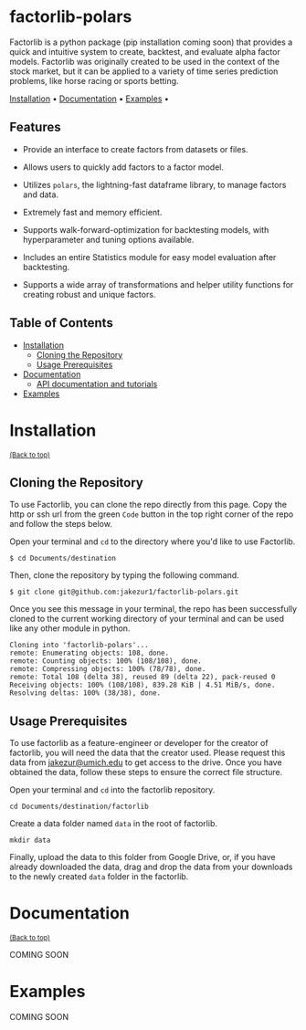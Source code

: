 # factorlib-polars
Factorlib is a python package (pip installation coming soon) that provides a quick and intuitive system to create, 
backtest, and evaluate alpha factor models. Factorlib was originally created to be used in the context of the stock
market, but it can be applied to a variety of time series prediction problems, like horse racing or sports betting.

[Installation](#installation) •
[Documentation](#documentation) •
[Examples](#examples) •

## Features

- Provide an interface to create factors from datasets or files.

- Allows users to quickly add factors to a factor model.

- Utilizes `polars`, the lightning-fast dataframe library, to manage factors and data.

- Extremely fast and memory efficient.

- Supports walk-forward-optimization for backtesting models, with hyperparameter and tuning options available.

- Includes an entire Statistics module for easy model evaluation after backtesting.

- Supports a wide array of transformations and helper utility functions for creating robust and unique factors.

## Table of Contents

- [Installation](#installation)
  - [Cloning the Repository](#cloning-the-repository)
  - [Usage Prerequisites](#usgae-prerequisites)
- [Documentation](#documentation)
  - [API documentation and tutorials](#api-documentation-and-tutorials)
- [Examples](#examples)

# Installation
<sup>[(Back to top)](#table-of-contents)</sup>
## Cloning the Repository
To use Factorlib, you can clone the repo directly from this page. Copy the http or ssh url from the green `Code` button
in the top right corner of the repo and follow the steps below.

Open your terminal and `cd` to the directory where you'd like to use Factorlib.
```shell
$ cd Documents/destination
```

Then, clone the repository by typing the following command.
```shell
$ git clone git@github.com:jakezur1/factorlib-polars.git
```

Once you see this message in your terminal, the repo has been successfully cloned to the current working directory of 
your terminal and can be used like any other module in python.
```shell
Cloning into 'factorlib-polars'...
remote: Enumerating objects: 108, done.
remote: Counting objects: 100% (108/108), done.
remote: Compressing objects: 100% (78/78), done.
remote: Total 108 (delta 38), reused 89 (delta 22), pack-reused 0
Receiving objects: 100% (108/108), 839.28 KiB | 4.51 MiB/s, done.
Resolving deltas: 100% (38/38), done.
```

## Usage Prerequisites
To use factorlib as a feature-engineer or developer for the creator of factorlib, you will need the data that the 
creator used. Please request this data from jakezur@umich.edu to get access to the drive. Once you have obtained the
data, follow these steps to ensure the correct file structure.

Open your terminal and `cd` into the factorlib repository.
```shell
cd Documents/destination/factorlib
```

Create a data folder named `data` in the root of factorlib.
```shell
mkdir data
```

Finally, upload the data to this folder from Google Drive, or, if you have already downloaded the data, drag and drop
the data from your downloads to the newly created `data` folder in the factorlib.

# Documentation
<sup>[(Back to top)](#table-of-contents)</sup>

COMING SOON

# Examples
COMING SOON
